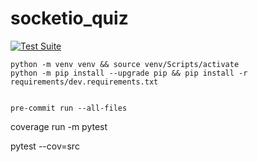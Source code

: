 # socketio_quiz


[![Test Suite](https://github.com/alexpro2022/socketio_quiz/actions/workflows/branch_test.yml/badge.svg)](https://github.com/alexpro2022/socketio_quiz/actions/workflows/branch_test.yml)



    python -m venv venv && source venv/Scripts/activate
    python -m pip install --upgrade pip && pip install -r requirements/dev.requirements.txt


    pre-commit run --all-files


coverage run -m pytest

pytest --cov=src
